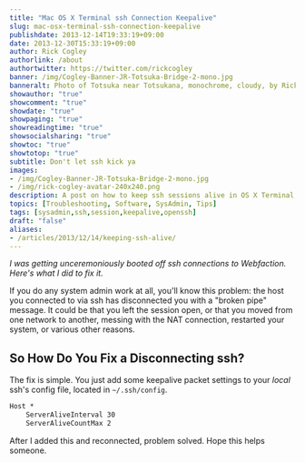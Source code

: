 ```yaml
---
title: "Mac OS X Terminal ssh Connection Keepalive"
slug: mac-osx-terminal-ssh-connection-keepalive
publishdate: 2013-12-14T19:33:19+09:00
date: 2013-12-30T15:33:19+09:00
author: Rick Cogley
authorlink: /about
authortwitter: https://twitter.com/rickcogley
banner: /img/Cogley-Banner-JR-Totsuka-Bridge-2-mono.jpg
banneralt: Photo of Totsuka near Totsukana, monochrome, cloudy, by Rick Cogley.
showauthor: "true"
showcomment: "true"
showdate: "true"
showpaging: "true"
showreadingtime: "true"
showsocialsharing: "true"
showtoc: "true"
showtotop: "true"
subtitle: Don't let ssh kick ya
images:
- /img/Cogley-Banner-JR-Totsuka-Bridge-2-mono.jpg
- /img/rick-cogley-avatar-240x240.png
description: A post on how to keep ssh sessions alive in OS X Terminal, by Rick Cogley.
topics: [Troubleshooting, Software, SysAdmin, Tips]
tags: [sysadmin,ssh,session,keepalive,openssh]
draft: "false"
aliases:
- /articles/2013/12/14/keeping-ssh-alive/
---
```


_I was getting unceremoniously booted off ssh connections to Webfaction. Here's what I did to fix it._

<!--more--> 

If you do any system admin work at all, you'll know this problem: the host you connected to via ssh has disconnected you with a "broken pipe" message. It could be that you left the session open, or that you moved from one network to another, messing with the NAT connection, restarted your system, or various other reasons. 

## So How Do You Fix a Disconnecting ssh?

The fix is simple. You just add some keepalive packet settings to your _local_ ssh's config file, located in ``~/.ssh/config``. 

~~~apache
Host *
    ServerAliveInterval 30
    ServerAliveCountMax 2
~~~

After I added this and reconnected, problem solved. Hope this helps someone. 

